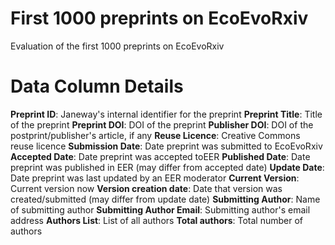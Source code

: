 # First 1000 preprints on EcoEvoRxiv

Evaluation of the first 1000 preprints on EcoEvoRxiv

# Data Column Details
**Preprint ID**: Janeway's internal identifier for the preprint 
**Preprint Title**: Title of the preprint 
**Preprint DOI**: DOI of the preprint
**Publisher DOI**: DOI of the postprint/publisher's article, if any
**Reuse Licence**: Creative Commons reuse licence
**Submission Date**: Date preprint was submitted to EcoEvoRxiv
**Accepted Date**: Date preprint was accepted to ​EER 
**Published Date**: Date preprint was published in EER (may differ from accepted date)
**Update Date**: Date preprint was last updated by an EER moderator
**Current Version**: Current version now 
**Version creation date**: Date that version was created/submitted (may differ from update date)
**Submitting Author**: Name of submitting author
**Submitting Author Email**: Submitting author's email address
**Authors List**: List of all authors
**Total authors**: Total number of authors 
